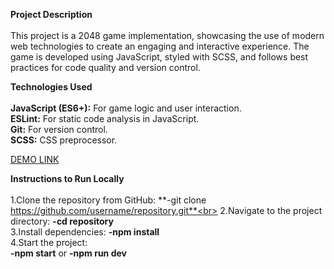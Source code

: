 **Project Description**<br><br>
This project is a 2048 game implementation, showcasing the use of modern web technologies to create an engaging and interactive experience. The game is developed using JavaScript, styled with SCSS, and follows best practices for code quality and version control.

**Technologies Used**<br><br>
**JavaScript (ES6+):** For game logic and user interaction.<br>
**ESLint:** For static code analysis in JavaScript.<br>
**Git:** For version control.<br>
**SCSS:** CSS preprocessor.

[DEMO LINK](https://getchards.github.io/2048/)

**Instructions to Run Locally**<br><br>
1.Clone the repository from GitHub: **-git clone https://github.com/username/repository.git**<br>
2.Navigate to the project directory: **-cd repository**<br>
3.Install dependencies: **-npm install**<br>
4.Start the project:<br>
**-npm start** or **-npm run dev**
